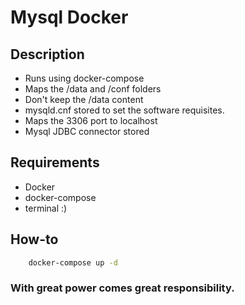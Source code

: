 # Mysql Docker

## Description

- Runs using docker-compose
- Maps the /data and /conf folders
- Don't keep the /data content
- mysqld.cnf stored to set the software requisites.
- Maps the 3306 port to localhost
- Mysql JDBC connector stored

## Requirements

- Docker
- docker-compose
- terminal :)

## How-to

```sh
	docker-compose up -d
```

### With great power comes great responsibility.